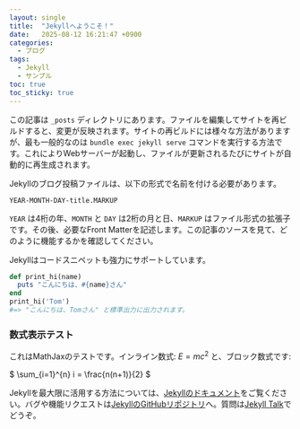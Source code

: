 ```yaml
---
layout: single
title:  "Jekyllへようこそ！"
date:   2025-08-12 16:21:47 +0900
categories:
  - ブログ
tags:
  - Jekyll
  - サンプル
toc: true
toc_sticky: true
---
```


この記事は `_posts` ディレクトリにあります。ファイルを編集してサイトを再ビルドすると、変更が反映されます。サイトの再ビルドには様々な方法がありますが、最も一般的なのは `bundle exec jekyll serve` コマンドを実行する方法です。これによりWebサーバーが起動し、ファイルが更新されるたびにサイトが自動的に再生成されます。

Jekyllのブログ投稿ファイルは、以下の形式で名前を付ける必要があります。

`YEAR-MONTH-DAY-title.MARKUP`

`YEAR` は4桁の年、`MONTH` と `DAY` は2桁の月と日、`MARKUP` はファイル形式の拡張子です。その後、必要なFront Matterを記述します。この記事のソースを見て、どのように機能するかを確認してください。

Jekyllはコードスニペットも強力にサポートしています。

```ruby
def print_hi(name)
  puts "こんにちは、#{name}さん"
end
print_hi('Tom')
#=> "こんにちは、Tomさん" と標準出力に出力されます。
```

### 数式表示テスト

これはMathJaxのテストです。インライン数式: $E=mc^2$ と、ブロック数式です:

$
\sum_{i=1}^{n} i = \frac{n(n+1)}{2}
$

Jekyllを最大限に活用する方法については、[Jekyllのドキュメント][jekyll-docs]をご覧ください。バグや機能リクエストは[JekyllのGitHubリポジトリ][jekyll-gh]へ。質問は[Jekyll Talk][jekyll-talk]でどうぞ。

[jekyll-docs]: https://jekyllrb.com/docs/home
[jekyll-gh]:   https://github.com/jekyll/jekyll
[jekyll-talk]: https://talk.jekyllrb.com/
